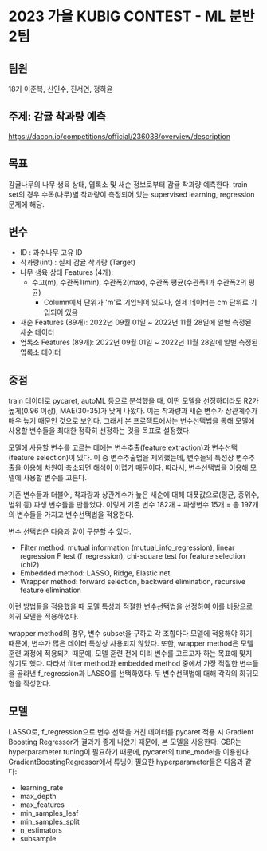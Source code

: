 # 2023 가을 KUBIG CONTEST - ML 분반 2팀
## 팀원
18기 이준복, 신인수, 진서연, 정하윤

## 주제: 감귤 착과량 예측
https://dacon.io/competitions/official/236038/overview/description

## 목표
감귤나무의 나무 생육 상태, 엽록소 및 새순 정보로부터 감귤 착과량 예측한다. 
train set의 경우 수목(나무)별 착과량이 측정되어 있는 supervised learning, regression 문제에 해당. 

## 변수
- ID : 과수나무 고유 ID
- 착과량(int) : 실제 감귤 착과량 (Target)
- 나무 생육 상태 Features (4개):
  * 수고(m), 수관폭1(min), 수관폭2(max), 수관폭 평균(수관폭1과 수관폭2의 평균)
    - Column에서 단위가 'm'로 기입되어 있으나, 실제 데이터는 cm 단위로 기입되어 있음
- 새순 Features (89개):
2022년 09월 01일 ~ 2022년 11월 28일에 일별 측정된 새순 데이터
- 엽록소 Features (89개):
2022년 09월 01일 ~ 2022년 11월 28일에 일별 측정된 엽록소 데이터

## 중점
train 데이터로 pycaret, autoML 등으로 분석했을 때, 어떤 모델을 선정하더라도 R2가 높게(0.96 이상), MAE(30-35)가 낮게 나왔다. 이는 착과량과 새순 변수가 상관계수가 매우 높기 때문인 것으로 보인다. 그래서 본 프로젝트에서는 변수선택법을 통해 모델에 사용할 변수들을 최대한 정확히 선정하는 것을 목표로 설정했다.

모델에 사용할 변수를 고르는 데에는 변수추출(feature extraction)과 변수선택(feature selection)이 있다. 이 중 변수추출법을 제외했는데, 변수들의 특성상 변수추출을 이용해 차원이 축소되면 해석이 어렵기 때문이다. 따라서, 변수선택법을 이용해 모델에 사용할 변수를 고른다.

기존 변수들과 더불어, 착과량과 상관계수가 높은 새순에 대해 대푯값으로(평균, 중위수, 범위 등) 파생 변수들을 만들었다. 이렇게 기존 변수 182개 + 파생변수 15개 = 총 197개의 변수들을 가지고 변수선택법을 적용한다.

변수 선택법은 다음과 같이 구분할 수 있다.
- Filter method: mutual information (mutual_info_regression), linear regression F test (f_regression), chi-square test for feature selection (chi2)
- Embedded method: LASSO, Ridge, Elastic net
- Wrapper method: forward selection, backward elimination, recursive feature elimination

이런 방법들을 적용했을 때 모델 특성과 적절한 변수선택법을 선정하여 이를 바탕으로 회귀 모델을 적용하였다.

wrapper method의 경우, 변수 subset을 구하고 각 조합마다 모델에 적용해야 하기 때문에, 변수가 많은 데이터 특성상 사용되지 않았다. 또한, wrapper method은 모델 훈련 과정에 적용되기 때문에, 모델 훈련 전에 미리 변수를 고르고자 하는 목표에 맞지 않기도 했다.
따라서 filter method과 embedded method 중에서 가장 적절한 변수들을 골라낸 f_regression과 LASSO를 선택하였다. 
두 변수선택법에 대해 각각의 회귀모형을 작성한다.

## 모델
LASSO로, f_regression으로 변수 선택을 거친 데이터를 pycaret 적용 시 Gradient Boosting Regressor가 결과가 좋게 나왔기 때문에, 본 모델을 사용한다.
GBR는 hyperparameter tuning이 필요하기 때문에, pycaret의 tune_model을 이용한다. GradientBoostingRegressor에서 튜닝이 필요한 hyperparameter들은 다음과 같다:

- learning_rate
- max_depth
- max_features
- min_samples_leaf
- min_samples_split
- n_estimators
- subsample  
